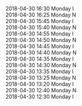 2018-04-30 16:30 Monday  I  
2018-04-30 16:25 Monday  N  
2018-04-30 15:45 Monday  I  
2018-04-30 15:40 Monday  N  
2018-04-30 14:55 Monday  I  
2018-04-30 14:50 Monday  N  
2018-04-30 14:45 Monday  I  
2018-04-30 14:40 Monday  N  
2018-04-30 14:35 Monday  I  
2018-04-30 14:30 Monday  N  
2018-04-30 13:35 Monday  I  
2018-04-30 13:25 Monday  N  
2018-04-30 13:20 Monday  I  
2018-04-30 12:40 Monday  N  
2018-04-30 12:30 Monday  I  
